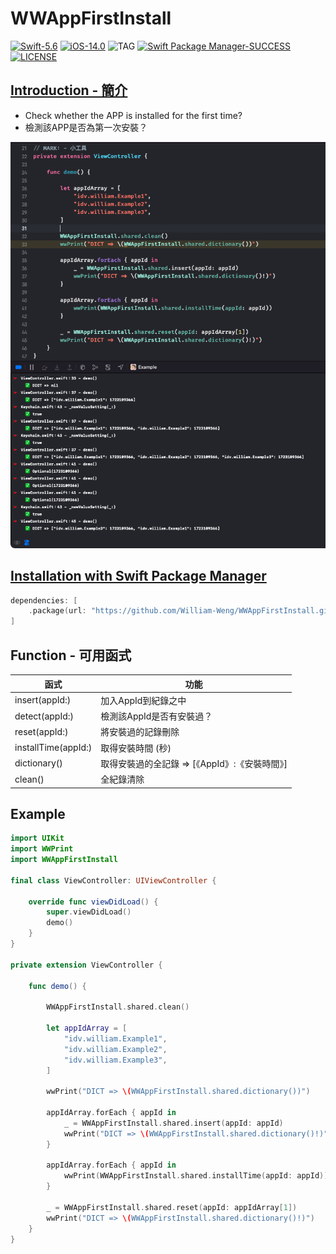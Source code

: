 # WWAppFirstInstall

[![Swift-5.6](https://img.shields.io/badge/Swift-5.7-orange.svg?style=flat)](https://developer.apple.com/swift/) [![iOS-14.0](https://img.shields.io/badge/iOS-14.0-pink.svg?style=flat)](https://developer.apple.com/swift/) ![TAG](https://img.shields.io/github/v/tag/William-Weng/WWAppFirstInstall) [![Swift Package Manager-SUCCESS](https://img.shields.io/badge/Swift_Package_Manager-SUCCESS-blue.svg?style=flat)](https://developer.apple.com/swift/) [![LICENSE](https://img.shields.io/badge/LICENSE-MIT-yellow.svg?style=flat)](https://developer.apple.com/swift/)

## [Introduction - 簡介](https://swiftpackageindex.com/William-Weng)
- Check whether the APP is installed for the first time?
- 檢測該APP是否為第一次安裝？

![WWKeychain](./Example.png)

## [Installation with Swift Package Manager](https://medium.com/彼得潘的-swift-ios-app-開發問題解答集/使用-spm-安裝第三方套件-xcode-11-新功能-2c4ffcf85b4b)
```swift
dependencies: [
    .package(url: "https://github.com/William-Weng/WWAppFirstInstall.git", .upToNextMajor(from: "1.0.1"))
]
```

## Function - 可用函式
|函式|功能|
|-|-|
|insert(appId:)|加入AppId到紀錄之中|
|detect(appId:)|檢測該AppId是否有安裝過？|
|reset(appId:)|將安裝過的記錄刪除|
|installTime(appId:)|取得安裝時間 (秒)|
|dictionary()|取得安裝過的全記錄 => [《AppId》:《安裝時間》]|
|clean()|全紀錄清除|

## Example
```swift
import UIKit
import WWPrint
import WWAppFirstInstall

final class ViewController: UIViewController {

    override func viewDidLoad() {
        super.viewDidLoad()
        demo()
    }
}

private extension ViewController {
    
    func demo() {
        
        WWAppFirstInstall.shared.clean()
        
        let appIdArray = [
            "idv.william.Example1",
            "idv.william.Example2",
            "idv.william.Example3",
        ]
        
        wwPrint("DICT => \(WWAppFirstInstall.shared.dictionary())")

        appIdArray.forEach { appId in
            _ = WWAppFirstInstall.shared.insert(appId: appId)
            wwPrint("DICT => \(WWAppFirstInstall.shared.dictionary()!)")
        }
        
        appIdArray.forEach { appId in
            wwPrint(WWAppFirstInstall.shared.installTime(appId: appId))
        }
        
        _ = WWAppFirstInstall.shared.reset(appId: appIdArray[1])
        wwPrint("DICT => \(WWAppFirstInstall.shared.dictionary()!)")
    }
}
```
